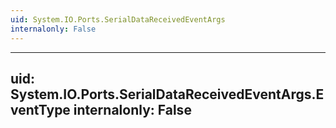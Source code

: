 ```yaml
---
uid: System.IO.Ports.SerialDataReceivedEventArgs
internalonly: False
---
```


---
uid: System.IO.Ports.SerialDataReceivedEventArgs.EventType
internalonly: False
---
